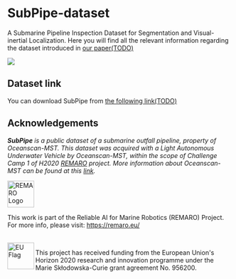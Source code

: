 # SubPipe-dataset
A Submarine Pipeline Inspection Dataset for Segmentation and Visual-inertial Localization.
Here you will find all the relevant information regarding the dataset introduced in [our paper(TODO)]()

![](https://raw.githubusercontent.com/remaro-network/SubPipe-dataset/main/media/lauv-paper.png)


 ## Dataset link
 You can download SubPipe from [the following link(TODO)]()



## Acknowledgements

<em><strong>SubPipe</strong> is a public dataset of a submarine outfall pipeline, property of Oceanscan-MST. This dataset was acquired with a Light Autonomous Underwater Vehicle by Oceanscan-MST, within the scope of Challenge Camp 1 of H2020 [REMARO](https://remaro.eu/) project.
More information about Oceanscan-MST can be found at this [link](https://www.oceanscan-mst.com/).</em>

<a href="https://remaro.eu/">
    <img height="60" alt="REMARO Logo" src="https://remaro.eu/wp-content/uploads/2020/09/remaro1-right-1024.png">
</a>

This work is part of the Reliable AI for Marine Robotics (REMARO) Project. For more info, please visit: <a href="https://remaro.eu/">https://remaro.eu/

<br>

<a href="https://research-and-innovation.ec.europa.eu/funding/funding-opportunities/funding-programmes-and-open-calls/horizon-2020_en">
    <img align="left" height="60" alt="EU Flag" src="https://remaro.eu/wp-content/uploads/2020/09/flag_yellow_low.jpg">
</a>

This project has received funding from the European Union's Horizon 2020 research and innovation programme under the Marie Skłodowska-Curie grant agreement No. 956200.


